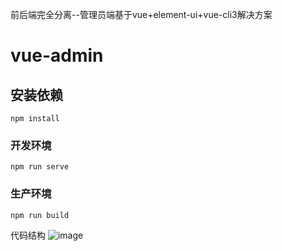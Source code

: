 前后端完全分离--管理员端基于vue+element-ui+vue-cli3解决方案

# vue-admin

## 安装依赖
```
npm install
```

### 开发环境
```
npm run serve
```

### 生产环境
```
npm run build
```

代码结构
![image](https://github.com/hardphp/vue-admin/blob/master/%E4%BB%A3%E7%A0%81%E7%BB%93%E6%9E%84.png)


